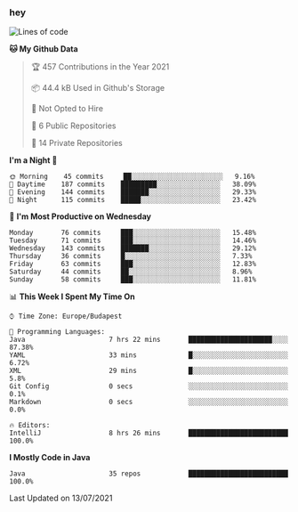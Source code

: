 ### hey

<!--START_SECTION:waka-->
![Lines of code](https://img.shields.io/badge/From%20Hello%20World%20I%27ve%20Written-56701%20lines%20of%20code-blue)

**🐱 My Github Data** 

> 🏆 457 Contributions in the Year 2021
 > 
> 📦 44.4 kB Used in Github's Storage 
 > 
> 🚫 Not Opted to Hire
 > 
> 📜 6 Public Repositories 
 > 
> 🔑 14 Private Repositories  
 > 
**I'm a Night 🦉** 

```text
🌞 Morning    45 commits     ██░░░░░░░░░░░░░░░░░░░░░░░   9.16% 
🌆 Daytime    187 commits    █████████░░░░░░░░░░░░░░░░   38.09% 
🌃 Evening    144 commits    ███████░░░░░░░░░░░░░░░░░░   29.33% 
🌙 Night      115 commits    █████░░░░░░░░░░░░░░░░░░░░   23.42%

```
📅 **I'm Most Productive on Wednesday** 

```text
Monday       76 commits     ███░░░░░░░░░░░░░░░░░░░░░░   15.48% 
Tuesday      71 commits     ███░░░░░░░░░░░░░░░░░░░░░░   14.46% 
Wednesday    143 commits    ███████░░░░░░░░░░░░░░░░░░   29.12% 
Thursday     36 commits     █░░░░░░░░░░░░░░░░░░░░░░░░   7.33% 
Friday       63 commits     ███░░░░░░░░░░░░░░░░░░░░░░   12.83% 
Saturday     44 commits     ██░░░░░░░░░░░░░░░░░░░░░░░   8.96% 
Sunday       58 commits     ███░░░░░░░░░░░░░░░░░░░░░░   11.81%

```


📊 **This Week I Spent My Time On** 

```text
⌚︎ Time Zone: Europe/Budapest

💬 Programming Languages: 
Java                     7 hrs 22 mins       █████████████████████░░░░   87.38% 
YAML                     33 mins             █░░░░░░░░░░░░░░░░░░░░░░░░   6.72% 
XML                      29 mins             █░░░░░░░░░░░░░░░░░░░░░░░░   5.8% 
Git Config               0 secs              ░░░░░░░░░░░░░░░░░░░░░░░░░   0.1% 
Markdown                 0 secs              ░░░░░░░░░░░░░░░░░░░░░░░░░   0.0%

🔥 Editors: 
IntelliJ                 8 hrs 26 mins       █████████████████████████   100.0%

```

**I Mostly Code in Java** 

```text
Java                     35 repos            █████████████████████████   100.0%

```



 Last Updated on 13/07/2021
<!--END_SECTION:waka-->
